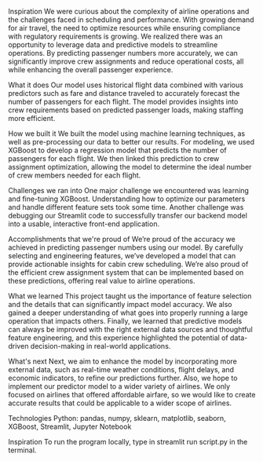 Inspiration
We were curious about the complexity of airline operations and the challenges faced in scheduling and performance. With growing demand for air travel, the need to optimize resources while ensuring compliance with regulatory requirements is growing. We realized there was an opportunity to leverage data and predictive models to streamline operations. By predicting passenger numbers more accurately, we can significantly improve crew assignments and reduce operational costs, all while enhancing the overall passenger experience.

What it does
Our model uses historical flight data combined with various predictors such as fare and distance traveled to accurately forecast the number of passengers for each flight. The model provides insights into crew requirements based on predicted passenger loads, making staffing more efficient.

How we built it
We built the model using machine learning techniques, as well as pre-processing our data to better our results. For modeling, we used XGBoost to develop a regression model that predicts the number of passengers for each flight. We then linked this prediction to crew assignment optimization, allowing the model to determine the ideal number of crew members needed for each flight.

Challenges we ran into
One major challenge we encountered was learning and fine-tuning XGBoost. Understanding how to optimize our parameters and handle different feature sets took some time. Another challenge was debugging our Streamlit code to successfully transfer our backend model into a usable, interactive front-end application.

Accomplishments that we're proud of
We’re proud of the accuracy we achieved in predicting passenger numbers using our model. By carefully selecting and engineering features, we’ve developed a model that can provide actionable insights for cabin crew scheduling. We’re also proud of the efficient crew assignment system that can be implemented based on these predictions, offering real value to airline operations.

What we learned
This project taught us the importance of feature selection and the details that can significantly impact model accuracy. We also gained a deeper understanding of what goes into properly running a large operation that impacts others. Finally, we learned that predictive models can always be improved with the right external data sources and thoughtful feature engineering, and this experience highlighted the potential of data-driven decision-making in real-world applications.

What's next
Next, we aim to enhance the model by incorporating more external data, such as real-time weather conditions, flight delays, and economic indicators, to refine our predictions further. Also, we hope to implement our predictor model to a wider variety of airlines. We only focused on airlines that offered affordable airfare, so we would like to create accurate results that could be applicable to a wider scope of airlines.

Technologies
Python: pandas, numpy, sklearn, matplotlib, seaborn, XGBoost, Streamlit, Jupyter Notebook

Inspiration
To run the program locally, type in streamlit run script.py in the terminal.
